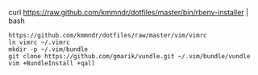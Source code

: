 curl https://raw.github.com/kmmndr/dotfiles/master/bin/rbenv-installer | bash

```
https://github.com/kmmndr/dotfiles/raw/master/vim/vimrc
ln vimrc ~/.vimrc
mkdir -p ~/.vim/bundle
git clone https://github.com/gmarik/vundle.git ~/.vim/bundle/vundle
vim +BundleInstall +qall
```
